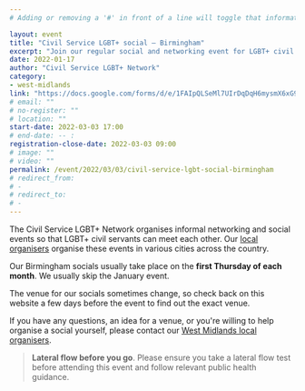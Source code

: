 ```yaml
---
# Adding or removing a '#' in front of a line will toggle that information off and on from being processed. 

layout: event
title: "Civil Service LGBT+ social – Birmingham"
excerpt: "Join our regular social and networking event for LGBT+ civil servants based in and around Birmingham."
date: 2022-01-17
author: "Civil Service LGBT+ Network"
category: 
- west-midlands
link: "https://docs.google.com/forms/d/e/1FAIpQLSeMl7UIrDqDqH6mysmX6xG9Msb1NvXf5htaYwOCbKSN8cU5Kw/viewform?usp=sf_link"
# email: ""
# no-register: ""
# location: ""
start-date: 2022-03-03 17:00
# end-date: -- :
registration-close-date: 2022-03-03 09:00
# image: ""
# video: ""
permalink: /event/2022/03/03/civil-service-lgbt-social-birmingham
# redirect_from: 
# - 
# redirect_to: 
# - 
---
```


The Civil Service LGBT+ Network organises informal networking and social events so that LGBT+ civil servants can meet each other. Our [local organisers](/team) organise these events in various cities across the country.

Our Birmingham socials usually take place on the **first Thursday of each month**. We usually skip the January event.

The venue for our socials sometimes change, so check back on this website a few days before the event to find out the exact venue. 

If you have any questions, an idea for a venue, or you're willing to help organise a social yourself, please contact our [West Midlands local organisers](/team).

> **Lateral flow before you go**. Please ensure you take a lateral flow test before attending this event and follow relevant public health guidance.
